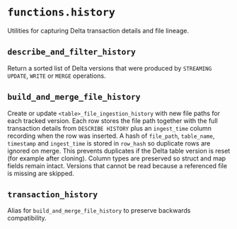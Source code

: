 # `functions.history`

Utilities for capturing Delta transaction details and file lineage.

## `describe_and_filter_history`

Return a sorted list of Delta versions that were produced by `STREAMING UPDATE`, `WRITE` or `MERGE` operations.

## `build_and_merge_file_history`

Create or update `<table>_file_ingestion_history` with new file paths for each
tracked version. Each row stores the file path together with the full
transaction details from `DESCRIBE HISTORY` plus an ``ingest_time`` column
recording when the row was inserted. A hash of ``file_path``, ``table_name``,
``timestamp`` and ``ingest_time`` is stored in ``row_hash`` so duplicate rows are
ignored on merge.
This prevents duplicates if the Delta table version is reset (for example after
cloning). Column types are preserved so struct and map fields remain intact.
Versions that cannot be read because a referenced file is missing are skipped.

## `transaction_history`

Alias for `build_and_merge_file_history` to preserve backwards compatibility.

